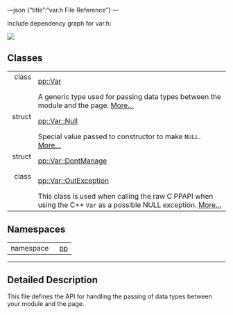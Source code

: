 —json {“title”:“var.h File Reference”} —

Include dependency graph for var.h:

![](/docs/native-client/pepper_beta/cpp/var_8h__incl.png)

Classes
-------

<table><tbody><tr class="odd"><td style="text-align: right;">class  </td><td><a href="/docs/native-client/pepper_beta/cpp/classpp_1_1_var/" class="el">pp::Var</a></td></tr><tr class="even"><td style="text-align: right;"> </td><td>A generic type used for passing data types between the module and the page. <a href="/docs/native-client/pepper_beta/cpp/classpp_1_1_var#details">More…</a><br />
</td></tr><tr class="odd"><td style="text-align: right;">struct  </td><td><a href="/docs/native-client/pepper_beta/cpp/structpp_1_1_var_1_1_null/" class="el">pp::Var::Null</a></td></tr><tr class="even"><td style="text-align: right;"> </td><td>Special value passed to constructor to make <code>NULL</code>. <a href="/docs/native-client/pepper_beta/cpp/structpp_1_1_var_1_1_null#details">More…</a><br />
</td></tr><tr class="odd"><td style="text-align: right;">struct  </td><td><a href="/docs/native-client/pepper_beta/cpp/structpp_1_1_var_1_1_dont_manage/" class="el">pp::Var::DontManage</a></td></tr><tr class="even"><td style="text-align: right;">class  </td><td><a href="/docs/native-client/pepper_beta/cpp/classpp_1_1_var_1_1_out_exception/" class="el">pp::Var::OutException</a></td></tr><tr class="odd"><td style="text-align: right;"> </td><td>This class is used when calling the raw C PPAPI when using the C++ <code>Var</code> as a possible NULL exception. <a href="/docs/native-client/pepper_beta/cpp/classpp_1_1_var_1_1_out_exception#details">More…</a><br />
</td></tr></tbody></table>

Namespaces
----------

<table><tbody><tr class="odd"><td style="text-align: right;">namespace  </td><td><a href="/docs/native-client/pepper_beta/cpp/namespacepp/" class="el">pp</a></td></tr></tbody></table>

------------------------------------------------------------------------

<span id="details" class="anchor" style="margin: 0;"></span>

Detailed Description
--------------------

This file defines the API for handling the passing of data types between your module and the page.
